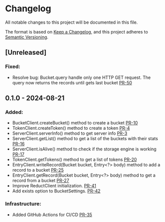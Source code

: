 # Changelog

All notable changes to this project will be documented in this file.

The format is based on [Keep a Changelog](https://keepachangelog.com/en/1.0.0/),
and this project adheres to [Semantic Versioning](https://semver.org/spec/v2.0.0.html).

## [Unreleased]

### Fixed:

- Resolve bug: Bucket.query handle only one HTTP GET request. The query now returns the records until gets last
  bucket [PR-50](https://github.com/reductstore/reduct-java/issues/47)

## 0.1.0 - 2024-08-21

### Added:

- BucketClient.createBucket() method to create a bucket [PR-10](https://github.com/reductstore/reduct-java/pull/10)
- TokenClient.createToken() method to create a token [PR-4](https://github.com/reductstore/reduct-java/pull/4)
- ServerClient.serverInfo() method to get server info [PR-3](https://github.com/reductstore/reduct-java/pull/3)
- ServerClient.getList() method to get a list of the buckets with their
  stats [PR-16](https://github.com/reductstore/reduct-java/pull/16)
- ServerClient.isAlive() method to check if the storage engine is
  working [PR-17](https://github.com/reductstore/reduct-java/pull/17)
- TokenClient.getTokens() method to get a list of tokens [PR-20](https://github.com/reductstore/reduct-java/pull/20)
- EntryClient.writeRecord(Bucket bucket, Entry<?> body) method to add a record to a
  bucket [PR-25](https://github.com/reductstore/reduct-java/issues/25)
- EntryClient.getRecord(Bucket bucket, Entry<?> body) method to get a record from a
  bucket [PR-27](https://github.com/reductstore/reduct-java/issues/27)
- Improve ReductClient initialization. [PR-41](https://github.com/reductstore/reduct-java/issues/41)
- Add exists option to BucketSettings. [PR-42](https://github.com/reductstore/reduct-java/issues/42)
### Infrastructure:

- Added GitHub Actions for CI/CD [PR-35](https://github.com/reductstore/reduct-java/pull/35)
